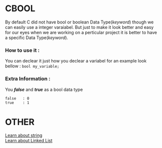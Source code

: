 # CBOOL
By default C did not have bool or boolean Data Type(*keyword*) though we can easily use a integer varaiabel. But just to make it look better and easy for our eyes when we are working on a perticular project it is better to have a specific Data Type(*keyword*).

### How to use it :
You can declear it just how you declear a variabel for an example look bellow :
``` bool my_variable; ```

### Extra Information :
You ***false*** and ***true*** as a bool data type<br>

    false   : 0
    true    : 1

# OTHER
[Learn about string](../cstring/instruction.md)<br>
[Learn about Linked List](../linkedlist/instruction.md)
